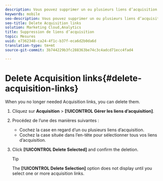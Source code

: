 ```yaml
---
description: Vous pouvez supprimer un ou plusieurs liens d’acquisition s’ils ne sont plus nécessaires.
keywords: mobile
seo-description: Vous pouvez supprimer un ou plusieurs liens d’acquisition s’ils ne sont plus nécessaires.
seo-title: Delete Acquisition links
solution: Marketing Cloud,Analytics
title: Suppression de liens d’acquisition
topic: Mesures
uuid: e7362348-ca24-4f1c-b37f-eca6d2b0da6d
translation-type: tm+mt
source-git-commit: 3b744229b3fc288363be74c3c4adcd71ecc4fad4

---
```



# Delete Acquisition links{#delete-acquisition-links}

When you no longer needed Acquisition links, you can delete them.

1. Cliquez sur **Acquisition** &gt; **[!UICONTROL Gérer les liens d’acquisition]**.
1. Procédez de l’une des manières suivantes :

   * Cochez la case en regard d’un ou plusieurs liens d’acquisition.
   * Cochez la case située dans l’en-tête pour sélectionner tous vos liens d’acquisition.

1. Click **[!UICONTROL Delete Selected]** and confirm the deletion.

   >[!TIP]
   >
   >The **[!UICONTROL Delete Selection]** option does not display until you select one or more acquisition links.

